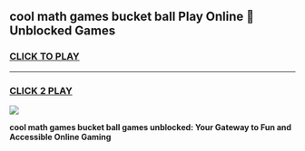 
## cool math games bucket ball Play Online 👋 Unblocked Games
<h3>
<a href="https://news.freeplayer.one?title=cool_math_games_bucket_ball&ref=17CMG">CLICK TO PLAY</a></h3>
<hr>

<h3>
<a href="https://news.freeplayer.one?title=cool_math_games_bucket_ball&ref=17CMG">CLICK 2 PLAY</a>
  
</h3>

<a href="https://news.freeplayer.one?title=cool_math_games_bucket_ball&ref=17CMG/"><img src="https://clearcache.store/games.png"></a>


**cool math games bucket ball games unblocked: Your Gateway to Fun and Accessible Online Gaming**
